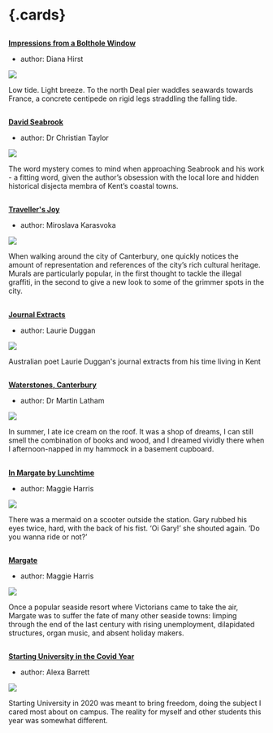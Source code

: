 <param ve-config 
       title="21st Century Kent"
       banner="images/Millenium%20Mural.jpg">

# {.cards}

##
**[Impressions from a Bolthole Window](21c-impressions-hirst)**

- author: Diana Hirst

![](https://iiif.juncture-digital.org/thumbnail?url=https://stor.artstor.org/stor/731e64ad-bad5-4db7-998a-84087304e97d)

Low tide. Light breeze. To the north Deal pier waddles seawards towards France, a concrete centipede on rigid legs straddling the falling tide.

##
**[David Seabrook](21c-seabrook-biography)**

- author: Dr Christian Taylor

![](https://iiif.juncture-digital.org/thumbnail?url=https://raw.githubusercontent.com/kent-map/kent/main/images/thumbnails/21c.jpg)

The word mystery comes to mind when approaching Seabrook and his work - a fitting word, given the author’s obsession with the local lore and hidden historical disjecta membra of Kent’s coastal towns.

##
**[Traveller's Joy](21c-travellers-joy)**

- author: Miroslava Karasvoka

![](https://iiif.juncture-digital.org/thumbnail?url=https://raw.githubusercontent.com/kent-map/kent/main/21c/images/TravellersJoyMJC.jpg)

When walking around the city of Canterbury, one quickly notices the amount of representation and references of the city’s rich cultural heritage. Murals are particularly popular, in the first thought to tackle the illegal graffiti, in the second to give a new look to some of the grimmer spots in the city. 

##
**[Journal Extracts](21c-kent-journal-extracts)**

- author: Laurie Duggan

![](https://iiif.juncture-digital.org/thumbnail?url=https://stor.artstor.org/stor/53022ed5-5d29-45c7-bc97-f06325a1661b)

Australian poet Laurie Duggan's journal extracts from his time living in Kent

##
**[Waterstones, Canterbury](21c-waterstones-canterbury)**

- author: Dr Martin Latham

![](https://iiif.juncture-digital.org/thumbnail?url=https://stor.artstor.org/stor/9c9505ef-6725-4b6d-a116-ede530595639)

In summer, I ate ice cream on the roof. It was a shop of dreams, I can still smell the combination of books and wood, and I dreamed vividly there when I afternoon-napped in my hammock in a basement cupboard.

##
**[In Margate by Lunchtime](21c-margate-lunchtime)**

- author: Maggie Harris

![](https://iiif.juncture-digital.org/thumbnail?url=https://stor.artstor.org/stor/c81626c5-5018-4699-88ab-60dfef0b4acc)

There was a mermaid on a scooter outside the station. Gary rubbed his eyes twice, hard, with the back of his fist. ‘Oi Gary!’ she shouted again. ‘Do you wanna ride or not?’

##
**[Margate](21c-margate)**

- author: Maggie Harris

![](https://iiif.juncture-digital.org/thumbnail?url=https://raw.githubusercontent.com/kent-map/kent/main/21c/images/Margate%20signs.jpg)

Once a popular seaside resort where Victorians came to take the air, Margate was to suffer the fate of many other seaside towns: limping through the end of the last century with rising unemployment, dilapidated structures, organ music, and absent holiday makers.

##
**[Starting University in the Covid Year](21c-canterbury-covid)**

- author: Alexa Barrett

![](https://iiif.juncture-digital.org/thumbnail?url=https://stor.artstor.org/stor/2b076d61-1920-4e76-aced-2a3b0d7e7512)

Starting University in 2020 was meant to bring freedom, doing the subject I cared most about on campus. The reality for myself and other students this year was somewhat different.

